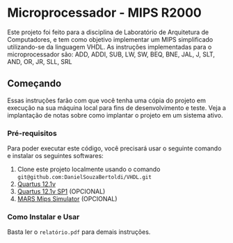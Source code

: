 # Microprocessador - MIPS R2000

Este projeto foi feito para a disciplina de Laboratório de Arquitetura de Computadores, e tem como objetivo implementar um MIPS simplificado utilizando-se da linguagem VHDL. As instruções implementadas para o microprocessador são: ADD, ADDI, SUB, LW, SW, BEQ, BNE, JAL, J, SLT, AND, OR, JR, SLL, SRL

## Começando

Essas instruções farão com que você tenha uma cópia do projeto em execução na sua máquina local para fins de desenvolvimento e teste. Veja a implantação de notas sobre como implantar o projeto em um sistema ativo.

### Pré-requisitos

Para poder executar este código, você precisará usar o seguinte comando e instalar os seguintes softwares:

1.  Clone este projeto localmente usando o comando ```git@github.com:DanielSouzaBertoldi/VHDL.git```
2.  [Quartus 12.1v](https://www.intel.com/content/www/us/en/programmable/downloads/software/quartus-ii-se/121.html)
3.  [Quartus 12.1v SP1](https://www.intel.com/content/www/us/en/programmable/downloads/software/quartus-ii-se/121sp1.html) (OPCIONAL)
4.  [MARS Mips Simulator](http://courses.missouristate.edu/KenVollmar/mars/download.htm) (OPCIONAL)

### Como Instalar e Usar

Basta ler o ```relatório.pdf``` para demais instruções.